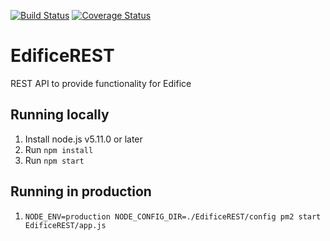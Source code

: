 [![Build Status](https://travis-ci.org/EdificeMC/EdificeREST.svg?branch=master)](https://travis-ci.org/RobertHerhold/EdificeREST) [![Coverage Status](https://coveralls.io/repos/github/EdificeMC/EdificeREST/badge.svg?branch=master)](https://coveralls.io/github/EdificeMC/EdificeREST?branch=master)

# EdificeREST
REST API to provide functionality for Edifice

## Running locally
1. Install node.js v5.11.0 or later
1. Run `npm install`
1. Run `npm start`

## Running in production
1. `NODE_ENV=production NODE_CONFIG_DIR=./EdificeREST/config pm2 start EdificeREST/app.js`
